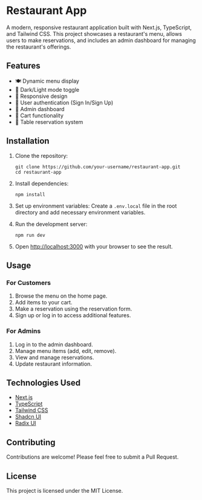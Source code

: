 # Restaurant App

A modern, responsive restaurant application built with Next.js, TypeScript, and Tailwind CSS. This project showcases a restaurant's menu, allows users to make reservations, and includes an admin dashboard for managing the restaurant's offerings.

## Features

- 🍽️ Dynamic menu display
- 🎨 Dark/Light mode toggle
- 📱 Responsive design
- 🔐 User authentication (Sign In/Sign Up)
- 👤 Admin dashboard
- 🛒 Cart functionality
- 📅 Table reservation system

## Installation

1. Clone the repository:
   ```
   git clone https://github.com/your-username/restaurant-app.git
   cd restaurant-app
   ```

2. Install dependencies:
   ```
   npm install
   ```

3. Set up environment variables:
   Create a `.env.local` file in the root directory and add necessary environment variables.

4. Run the development server:
   ```
   npm run dev
   ```

5. Open [http://localhost:3000](http://localhost:3000) with your browser to see the result.

## Usage

### For Customers

1. Browse the menu on the home page.
2. Add items to your cart.
3. Make a reservation using the reservation form.
4. Sign up or log in to access additional features.

### For Admins

1. Log in to the admin dashboard.
2. Manage menu items (add, edit, remove).
3. View and manage reservations.
4. Update restaurant information.

## Technologies Used

- [Next.js](https://nextjs.org/)
- [TypeScript](https://www.typescriptlang.org/)
- [Tailwind CSS](https://tailwindcss.com/)
- [Shadcn UI](https://ui.shadcn.com/)
- [Radix UI](https://www.radix-ui.com/)

## Contributing

Contributions are welcome! Please feel free to submit a Pull Request.

## License

This project is licensed under the MIT License.
